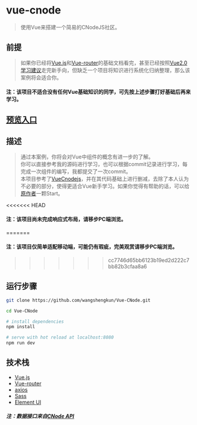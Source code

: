 # vue-cnode

> 使用Vue来搭建一个简易的CNodeJS社区。

## 前提

>如果你已经将[Vue.js](https://cn.vuejs.org/v2/guide/)和[Vue-router](https://router.vuejs.org/zh-cn/)的基础文档看完，甚至已经按照[Vue2.0学习建议](https://zhuanlan.zhihu.com/p/23134551)走完新手向，但缺乏一个项目将知识进行系统化归纳整理，那么该案例将会适合你。

#### 注：该项目不适合没有任何Vue基础知识的同学，可先按上述步骤打好基础后再来学习。

## [预览入口](https://wangshengkun.github.io/Vue-CNode/#/)

## 描述

>通过本案例，你将会对Vue中组件的概念有进一步的了解。<br>
>你可以直接参考我的源码进行学习，也可以根据commit记录进行学习，每完成一次组件的编写，我都提交了一次commit。<br>
>本项目参考了[VueCnodejs](https://github.com/shuiRong/VueCnodeJS)，并在其代码基础上进行删减，去除了本人认为不必要的部分，使得更适合Vue新手学习。如果你觉得有帮助的话，可以给[原作者](https://github.com/shuiRong)一颗Start。<br>

<<<<<<< HEAD
#### 注：该项目尚未完成响应式布局，请移步PC端浏览。
=======
#### 注：该项目仅简单适配移动端，可能仍有瑕疵，完美观赏请移步PC端浏览。
>>>>>>> cc7746d65bb6123b19ed2d222c7bb82b3cfaa8a6

## 运行步骤

``` bash
git clone https://github.com/wangshengkun/Vue-CNode.git

cd Vue-CNode

# install dependencies
npm install

# serve with hot reload at localhost:8080
npm run dev

```

## 技术栈
* [Vue.js](https://cn.vuejs.org/v2/guide/)
* [Vue-router](https://router.vuejs.org/zh-cn/)
* [axios](https://www.npmjs.com/package/axios)
* [Sass](https://www.sass.hk/guide/)
* [Element UI](http://element-cn.eleme.io/#/zh-CN/component/installation)

##### 注：数据接口来自[CNode API](https://cnodejs.org/api)
